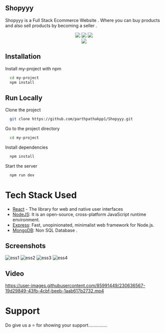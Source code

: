 
## Shopyyy

Shopyyy is a Full Stack Ecommerce Website . Where you can buy products and also sell products by becoming a seller . 

<div align="center">
<img src="https://forthebadge.com/images/badges/built-with-love.svg" />
<img src="https://forthebadge.com/images/badges/uses-brains.svg" />
<img src="https://forthebadge.com/images/badges/powered-by-responsibility.svg" />
  <br>
   <img src="https://img.shields.io/github/license/PiyushKalyanpy/GyanaGuru?style=for-the-badge" />
   </div>

## Installation

Install my-project with npm

```bash
  cd my-project
  npm install
```
    
## Run Locally

Clone the project

```bash
  git clone https://github.com/parthpathakpp1/Shopyyy.git
```

Go to the project directory

```bash
  cd my-project
```

Install dependencies

```bash
  npm install
```

Start the server

```bash
  npm run dev 
```


# Tech Stack Used
- [React](https://react.dev/) - The library for web and native user interfaces
- [NodeJS](https://nodejs.org/en): It is an open-source, cross-platform JavaScript runtime environment.
- [Express](https://expressjs.com/): Fast, unopinionated, minimalist web framework for Node.js.
- [MongoDB](https://www.mongodb.com/): Non SQL Database . 

## Screenshots

![ess1](https://user-images.githubusercontent.com/85991449/230636175-f1cd4700-b718-4a4e-8540-f37051b93c55.png)
![ess2](https://user-images.githubusercontent.com/85991449/230636187-44e15bd8-b9d9-4a2f-af98-487e30621be0.png)
![ess3](https://user-images.githubusercontent.com/85991449/230636192-a5f9b1ff-9159-4972-8184-309d99ecacc5.png)
![ess4](https://user-images.githubusercontent.com/85991449/230636205-2743c4b5-d853-48bc-9d0c-892aa90e06d6.png)

## Video

https://user-images.githubusercontent.com/85991449/230636567-19d29849-43fb-4cbf-beeb-1aab617b2732.mp4


# Support
Do give us a ⭐️ for showing your support...............
